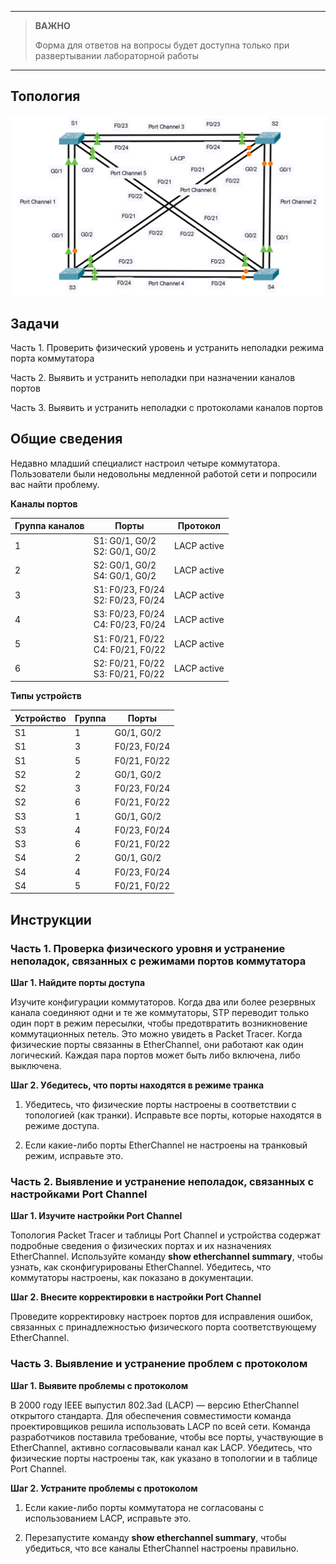 
---

> **ВАЖНО**
> 
> Форма для ответов на вопросы будет доступна только при развертывании лабораторной работы 

---

## Топология

![](./assets/topology.png)

## Задачи

Часть 1. Проверить физический уровень и устранить неполадки режима порта коммутатора

Часть 2. Выявить и устранить неполадки при назначении каналов портов

Часть 3. Выявить и устранить неполадки с протоколами каналов портов

## Общие сведения

Недавно младший специалист настроил четыре коммутатора. Пользователи были недовольны медленной работой сети и попросили вас найти проблему.

**Каналы портов**

| **Группа каналов** | **Порты** | **Протокол** |
|---|---|---|
| 1 | S1: G0/1, G0/2<br>S2: G0/1, G0/2 | LACP active |
| 2 | S2: G0/1, G0/2<br>S4: G0/1, G0/2 | LACP active |
| 3 | S1: F0/23, F0/24<br>S2: F0/23, F0/24 | LACP active |
| 4 | S3: F0/23, F0/24<br>С4: F0/23, F0/24 | LACP active |
| 5 | S1: F0/21, F0/22<br>С4: F0/21, F0/22 | LACP active |
| 6 | S2: F0/21, F0/22<br>S3: F0/21, F0/22 | LACP active |

**Типы устройств**

| **Устройство** | **Группа** | **Порты**        |
|------------|--------|--------------|
| S1         | 1      | G0/1, G0/2   |
| S1         | 3      | F0/23, F0/24 |
| S1         | 5      | F0/21, F0/22 |
| S2         | 2      | G0/1, G0/2   |
| S2         | 3      | F0/23, F0/24 |
| S2         | 6      | F0/21, F0/22 |
| S3         | 1      | G0/1, G0/2   |
| S3         | 4      | F0/23, F0/24 |
| S3         | 6      | F0/21, F0/22 |
| S4         | 2      | G0/1, G0/2   |
| S4         | 4      | F0/23, F0/24 |
| S4         | 5      | F0/21, F0/22 |

## Инструкции

### Часть 1. Проверка физического уровня и устранение неполадок, связанных с режимами портов коммутатора

**Шаг 1. Найдите порты доступа**

Изучите конфигурации коммутаторов. Когда два или более резервных канала соединяют одни и те же коммутаторы, STP переводит только один порт в режим пересылки, чтобы предотвратить возникновение коммутационных петель. Это можно увидеть в Packet Tracer. Когда физические порты связанны в EtherChannel, они работают как один логический. Каждая пара портов может быть либо включена, либо выключена.

**Шаг 2. Убедитесь, что порты находятся в режиме транка**

1.  Убедитесь, что физические порты настроены в соответствии с топологией (как транки). Исправьте все порты, которые находятся в режиме доступа.

2.  Если какие-либо порты EtherChannel не настроены на транковый режим, исправьте это.

### Часть 2. Выявление и устранение неполадок, связанных с настройками Port Channel

**Шаг 1. Изучите настройки Port Channel**

Топология Packet Tracer и таблицы Port Channel и устройства содержат подробные сведения о физических портах и их назначениях EtherChannel. Используйте команду **show etherchannel summary**, чтобы узнать, как сконфигурированы EtherChannel. Убедитесь, что коммутаторы настроены, как показано в документации.

**Шаг 2. Внесите корректировки в настройки Port Channel**

Проведите корректировку настроек портов для исправления ошибок, связанных с принадлежностью физического порта соответствующему EtherChannel.

### Часть 3. Выявление и устранение проблем с протоколом

**Шаг 1. Выявите проблемы с протоколом**

В 2000 году IEEE выпустил 802.3ad (LACP) — версию EtherChannel открытого стандарта. Для обеспечения совместимости команда проектировщиков решила использовать LACP по всей сети. Команда разработчиков поставила требование, чтобы все порты, участвующие в EtherChannel, активно согласовывали канал как LACP. Убедитесь, что физические порты настроены так, как указано в топологии и в таблице Port Channel.

**Шаг 2. Устраните проблемы с протоколом**

1.  Если какие-либо порты коммутатора не согласованы с использованием LACP, исправьте это.

2.  Перезапустите команду **show etherchannel summary**, чтобы убедиться, что все каналы EtherChannel настроены правильно.

<!-- [Скачать файл Packet Tracer для локального запуска](./assets/6.3.4-lab.pka) -->
